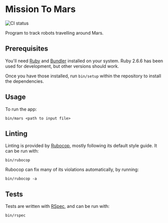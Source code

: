 # Mission To Mars

![CI status](https://github.com/matt-thomson/mission-to-mars/workflows/CI/badge.svg)

Program to track robots travelling around Mars.

## Prerequisites

You'll need [Ruby](https://www.ruby-lang.org) and [Bundler](https://bundler.io/) installed on your system.  Ruby 2.6.6 has been used for development, but other versions should work.

Once you have those installed, run `bin/setup` within the repository to install the dependencies.

## Usage

To run the app:

```
bin/mars <path to input file>
```

## Linting

Linting is provided by [Rubocop](https://github.com/rubocop-hq/rubocop), mostly following its default style guide.  It can be run with:

```
bin/rubocop
```

Rubocop can fix many of its violations automatically, by running:

```
bin/rubocop -a
```

## Tests

Tests are written with [RSpec](https://rspec.info/), and can be run with:

```
bin/rspec
```
